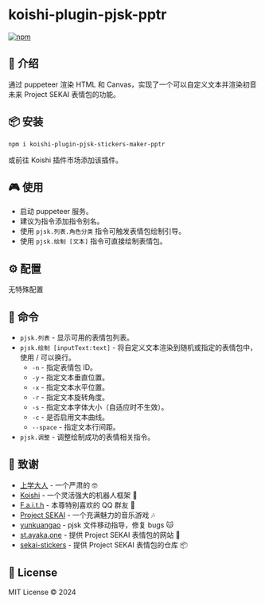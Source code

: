 # koishi-plugin-pjsk-pptr

[![npm](https://img.shields.io/npm/v/koishi-plugin-pjsk-pptr?style=flat-square)](https://www.npmjs.com/package/koishi-plugin-pjsk-pptr)

## 🎈 介绍

通过 puppeteer 渲染 HTML 和 Canvas，实现了一个可以自定义文本并渲染初音未来 Project SEKAI 表情包的功能。

## 📦 安装

```
npm i koishi-plugin-pjsk-stickers-maker-pptr
```

或前往 Koishi 插件市场添加该插件。

## 🎮 使用

- 启动 puppeteer 服务。
- 建议为指令添加指令别名。
- 使用 `pjsk.列表.角色分类` 指令可触发表情包绘制引导。
- 使用 `pjsk.绘制 [文本]` 指令可直接绘制表情包。

## ⚙️ 配置

无特殊配置

## 📝 命令

- `pjsk.列表` - 显示可用的表情包列表。
- `pjsk.绘制 [inputText:text]` - 将自定义文本渲染到随机或指定的表情包中，使用 / 可以换行。
  - `-n` - 指定表情包 ID。
  - `-y` - 指定文本垂直位置。
  - `-x` - 指定文本水平位置。
  - `-r` - 指定文本旋转角度。
  - `-s` - 指定文本字体大小（自适应时不生效）。
  - `-c` - 是否启用文本曲线。
  - `--space` - 指定文本行间距。
- `pjsk.调整` - 调整绘制成功的表情相关指令。

## 🙏 致谢

- [上学大人](https://www.npmjs.com/~shangxue) - 一个严肃的 🤓
- [Koishi](https://koishi.chat/) - 一个灵活强大的机器人框架 🤖
- [F.a.i.t.h](https://user.qzone.qq.com/185110524) - 本尊特别喜欢的 QQ 群友 🥰
- [Project SEKAI](https://pjsekai.sega.jp/) - 一个充满魅力的音乐游戏 🎶
- [yunkuangao](https://github.com/yunkuangao) - pjsk 文件移动指导，修复 bugs 🐱
- [st.ayaka.one](https://st.ayaka.one/) - 提供 Project SEKAI 表情包的网站 🎀
- [sekai-stickers](https://github.com/TheOriginalAyaka/sekai-stickers) - 提供 Project SEKAI 表情包的仓库 📦

## 📄 License

MIT License © 2024

